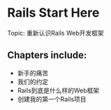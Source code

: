 Rails Start Here
============================

Topic: 重新认识Rails Web开发框架

Chapters include:
------------------
* 新手的痛苦
* 我们的约定
* Rails到底是什么样的Web框架
* 创建我的第一个Rails项目

